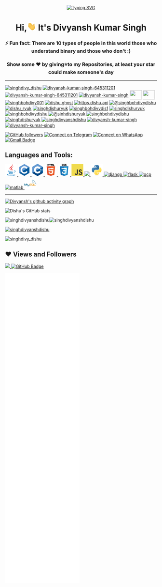 <div align="center">
  <a href="https://git.io/typing-svg"><img src="https://readme-typing-svg.demolab.com?font=Single+Day&weight=300&size=21&pause=1000&color=F7F51D&random=false&width=435&lines=Divyansh+Kumar+Singh;singhdivyanshdishu" alt="Typing SVG" /></a>
</div>

<h1 align="center"> Hi,<img  src="https://raw.githubusercontent.com/ABSphreak/ABSphreak/master/gifs/Hi.gif" width="30"> It's  Divyansh Kumar Singh </h1>

<h3 align="center"> ⚡ Fun fact: There are 10 types of people in this world those who understand binary and those who don't :) </h3>
 <h3 align="center"> Show some ❤ by giving⭐to my Repositories, at least your star could make someone's day  </h3>
 
 ---

<p align="left">
<a href="https://twitter.com/singhdivy_dishu" target="blank"><img align="center" src="https://raw.githubusercontent.com/rahuldkjain/github-profile-readme-generator/master/src/images/icons/Social/twitter.svg" alt="singhdivy_dishu" height="30" width="40" /></a>
<a href="https://linkedin.com/in/divyansh-kumar-singh-645311201" target="blank"><img align="center" src="https://raw.githubusercontent.com/rahuldkjain/github-profile-readme-generator/master/src/images/icons/Social/linked-in-alt.svg" alt="divyansh-kumar-singh-645311201" height="30" width="40" /></a>
 <a href="https://vk.com/singhbohdivydishu" target="blank"><img align="center" src="https://github.com/rahuldkjain/github-profile-readme-generator/blob/master/src/images/icons/Social/vk.svg" alt="divyansh-kumar-singh-645311201" height="30" width="40" /></a>
<a href="https://stackoverflow.com/users/18222805/divyansh-kumar-singh" target="blank"><img align="center" src="https://raw.githubusercontent.com/rahuldkjain/github-profile-readme-generator/master/src/images/icons/Social/stack-overflow.svg" alt="divyansh-kumar-singh" height="30" width="40" /></a>
 <a href="https://www.twitch.tv/singhdivyanshdishu" target="blank"><img align="center" src="https://github.com/rahuldkjain/github-profile-readme-generator/blob/master/src/images/icons/Social/twitch.svg" height="30" width="40" /></a>
 <a href="https://open.spotify.com/user/31nfrubd2gc233sjybb3fq5copye" target="blank"><img align="center" src="https://github.com/rahuldkjain/github-profile-readme-generator/blob/master/src/images/icons/Social/spotify.svg" height="30" width="40" /></a>
<a href="https://www.facebook.com/singhbohdivy001/" target="blank"><img align="center" src="https://raw.githubusercontent.com/rahuldkjain/github-profile-readme-generator/master/src/images/icons/Social/facebook.svg" alt="singhbohdivy001" height="30" width="40" /></a>
<a href="https://www.instagram.com/dishu.ghost/?hl=en" target="blank"><img align="center" src="https://raw.githubusercontent.com/rahuldkjain/github-profile-readme-generator/master/src/images/icons/Social/instagram.svg" alt="dishu.ghost" height="30" width="40" /></a>
<a href="https://in.pinterest.com/singhbohdivydishu/" target="blank"><img align="center" src="https://github.com/rahuldkjain/github-profile-readme-generator/blob/master/src/images/icons/Social/pinterest.svg" alt="https.dishu.api" height="30" width="40" /></a>
<a href="https://medium.com/@singhbohdivydishu" target="blank"><img align="center" src="https://raw.githubusercontent.com/rahuldkjain/github-profile-readme-generator/master/src/images/icons/Social/medium.svg" alt="@singhbohdivydishu" height="30" width="40" /></a>
<a href="https://www.youtube.com/c/dishu_ryuk" target="blank"><img align="center" src="https://raw.githubusercontent.com/rahuldkjain/github-profile-readme-generator/master/src/images/icons/Social/youtube.svg" alt="dishu_ryuk" height="30" width="40" /></a>
<a href="https://www.codechef.com/users/singhdishuryuk" target="blank"><img align="center" src="https://cdn.jsdelivr.net/npm/simple-icons@3.1.0/icons/codechef.svg" alt="singhdishuryuk" height="30" width="40" /></a>
<a href="https://www.hackerrank.com/singhbohdivydis1" target="blank"><img align="center" src="https://raw.githubusercontent.com/rahuldkjain/github-profile-readme-generator/master/src/images/icons/Social/hackerrank.svg" alt="singhbohdivydis1" height="30" width="40" /></a>
<a href="https://codeforces.com/profile/singhdishuryuk" target="blank"><img align="center" src="https://raw.githubusercontent.com/rahuldkjain/github-profile-readme-generator/master/src/images/icons/Social/codeforces.svg" alt="singhdishuryuk" height="30" width="40" /></a>
<a href="https://www.leetcode.com/singhbohdivydishu" target="blank"><img align="center" src="https://raw.githubusercontent.com/rahuldkjain/github-profile-readme-generator/master/src/images/icons/Social/leet-code.svg" alt="singhbohdivydishu" height="30" width="40" /></a>
<a href="https://www.hackerearth.com/@sinhdishuryuk" target="blank"><img align="center" src="https://raw.githubusercontent.com/rahuldkjain/github-profile-readme-generator/master/src/images/icons/Social/hackerearth.svg" alt="@sinhdishuryuk" height="30" width="40" /></a>
<a href="https://auth.geeksforgeeks.org/user/singhbohdivydishu" target="blank"><img align="center" src="https://raw.githubusercontent.com/rahuldkjain/github-profile-readme-generator/master/src/images/icons/Social/geeks-for-geeks.svg" alt="singhbohdivydishu" height="30" width="40" /></a>
<a href="https://www.topcoder.com/members/singhdishuryuk" target="blank"><img align="center" src="https://raw.githubusercontent.com/rahuldkjain/github-profile-readme-generator/master/src/images/icons/Social/topcoder.svg" alt="singhdishuryuk" height="30" width="40" /></a>
<a href="https://codepen.io/singhdivyanshdishu" target="blank"><img align="center" src="https://raw.githubusercontent.com/rahuldkjain/github-profile-readme-generator/master/src/images/icons/Social/codepen.svg" alt="singhdivyanshdishu" height="30" width="40" /></a>
 <a href="https://www.snapchat.com/add/singhdivyan2020?share_id=1hq2r7BN99k&locale=en-IN" target="blank"><img align="center" src="https://raw.githubusercontent.com/rahuldkjain/github-profile-readme-generator/master/src/images/icons/Social/snapchat.svg" alt="divyansh-kumar-singh" height="30" width="40" /></a>
  <a href="https://www.reddit.com/user/singhdivyanshdishu" target="blank"><img align="center" src="https://raw.githubusercontent.com/rahuldkjain/github-profile-readme-generator/master/src/images/icons/Social/reddit.svg" alt="divyansh-kumar-singh" height="30" width="40" /></a>

[![GitHub followers](https://img.shields.io/badge/-GitHub-black?style=flat&amp;labelColor=white&amp;logo=github&amp;logoColor=black)](https://github.com/singhdivyanshdishu)
[![Connect on Telegram](https://img.shields.io/badge/-Telegram-1ca0f1?style=flat&amp;labelColor=white&amp;logo=telegram&amp;logoColor=1ca0f1)](https://t.me/its_dishu_ryuk)
[![Connect on WhatsApp](https://img.shields.io/badge/-WhatsApp-darkgreen?style=flat&amp;labelColor=white&amp;logo=whatsapp&amp;logoColor=darkgreen)](https://wa.me/919528852307)
[![Gmail Badge](https://img.shields.io/badge/singhbohdivydishu@gmail.com-30302f?style=flat&logo=Gmail&logoColor=red)](mailto:singhbohdivydishu@gmail.com)
</p>


<h2 align="left">Languages and Tools:</h2>
<p align="left"> <a href="https://www.java.com" target="_blank" rel="noreferrer"> <img src="https://raw.githubusercontent.com/devicons/devicon/master/icons/java/java-original.svg" alt="java" width="40" height="40"/> </a> <a href="https://www.cprogramming.com/" target="_blank" rel="noreferrer"> <img src="https://raw.githubusercontent.com/devicons/devicon/master/icons/c/c-original.svg" alt="c" width="40" height="40"/> </a> <a href="https://www.w3schools.com/cpp/" target="_blank" rel="noreferrer"> <img src="https://raw.githubusercontent.com/devicons/devicon/master/icons/cplusplus/cplusplus-original.svg" alt="cplusplus" width="40" height="40"/> </a> <a href="https://www.w3.org/html/" target="_blank" rel="noreferrer"> <img src="https://raw.githubusercontent.com/devicons/devicon/master/icons/html5/html5-original-wordmark.svg" alt="html5" width="40" height="40"/> </a> <a href="https://www.w3schools.com/css/" target="_blank" rel="noreferrer"> <img src="https://raw.githubusercontent.com/devicons/devicon/master/icons/css3/css3-original-wordmark.svg" alt="css3" width="40" height="40"/> </a> <a href="https://developer.mozilla.org/en-US/docs/Web/JavaScript" target="_blank" rel="noreferrer"> <img src="https://raw.githubusercontent.com/devicons/devicon/master/icons/javascript/javascript-original.svg" alt="javascript" width="40" height="40"/> </a> <a href="https://getbootstrap.com" target="_blank"> <img src="https://img.icons8.com/color/48/000000/bootstrap.png"/> </a> <a href="https://www.python.org" target="_blank" rel="noreferrer"> <img src="https://raw.githubusercontent.com/devicons/devicon/master/icons/python/python-original.svg" alt="python" width="40" height="40"/> </a> <a href="https://www.djangoproject.com/" target="_blank" rel="noreferrer"> <img src="https://cdn.worldvectorlogo.com/logos/django.svg" alt="django" width="40" height="40"/> </a> <a href="https://flask.palletsprojects.com/" target="_blank" rel="noreferrer"> <img src="https://www.vectorlogo.zone/logos/pocoo_flask/pocoo_flask-icon.svg" alt="flask" width="40" height="40"/> </a> <a href="https://cloud.google.com" target="_blank" rel="noreferrer"> <img src="https://www.vectorlogo.zone/logos/google_cloud/google_cloud-icon.svg" alt="gcp" width="40" height="40"/> </a>  <a href="https://www.mathworks.com/" target="_blank" rel="noreferrer"> <img src="https://upload.wikimedia.org/wikipedia/commons/2/21/Matlab_Logo.png" alt="matlab" width="40" height="40"/> </a> <a href="https://www.mysql.com/" target="_blank" rel="noreferrer"> <img src="https://raw.githubusercontent.com/devicons/devicon/master/icons/mysql/mysql-original-wordmark.svg" alt="mysql" width="40" height="40"/> </a>  </p>

---


[![Divyansh's github activity graph](https://github-readme-activity-graph.cyclic.app/graph?username=singhdivyanshdishu&theme=chartreuse-dark)](https://github.com/singhdivyanshdishu/github-readme-activity-graph)




![Dishu's GitHub stats](https://github-readme-stats.vercel.app/api?username=singhdivyanshdishu&show_icons=true&theme=chartreuse-dark)

<p><img align="left" src="https://github-readme-stats.vercel.app/api/top-langs?username=singhdivyanshdishu&theme=chartreuse-dark&show_icons=true&locale=en&layout=compact" alt="singhdivyanshdishu" /></p> 

<p><img  src="https://github-readme-streak-stats.herokuapp.com/?user=singhdivyanshdishu&theme=chartreuse-dark" alt="singhdivyanshdishu" /></p>
<p align="left"> <a href="https://github.com/ryo-ma/github-profile-trophy"><img src="https://github-profile-trophy.vercel.app/?username=singhdivyanshdishu&theme=chartreuse-dark" alt="singhdivyanshdishu" /></a> </p>

<p align="left"> <a href="https://twitter.com/singhdivy_dishu" target="blank"><img src="https://img.shields.io/twitter/follow/singhdivy_dishu?logo=twitter&style=for-the-badge" alt="singhdivy_dishu" /></a> </p>

## ❤ Views and Followers
<a href="https://github.com/singhdivyanshdishu/github-profile-views-counter">
    <img src="https://komarev.com/ghpvc/?username=singhdivyanshdishu">
</a>
<a href="https://github.com/singhdivyanshdishu?tab=followers"><img src="https://img.shields.io/github/followers/singhdivyanshdishu?label=Followers&style=social" alt="GitHub Badge"></a>


![Metrics](/github-metrics.svg)

